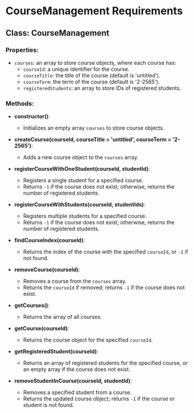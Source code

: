 # CourseManagement Requirements

## Class: CourseManagement

### Properties:
- `courses`: an array to store course objects, where each course has:
  - `courseId`: a unique identifier for the course.
  - `courseTitle`: the title of the course (default is 'untitled').
  - `courseTerm`: the term of the course (default is '2-2565').
  - `registeredStudents`: an array to store IDs of registered students.

### Methods:
- **constructor()**:
  - Initializes an empty array `courses` to store course objects.

- **createCourse(courseId, courseTitle = 'untitled', courseTerm = '2-2565')**:
  - Adds a new course object to the `courses` array.

- **registerCourseWithOneStudent(courseId, studentId)**:
  - Registers a single student for a specified course.
  - Returns `-1` if the course does not exist; otherwise, returns the number of registered students.

- **registerCourseWithStudents(courseId, studentIds)**:
  - Registers multiple students for a specified course.
  - Returns `-1` if the course does not exist; otherwise, returns the number of registered students.

- **findCourseIndex(courseId)**:
  - Returns the index of the course with the specified `courseId`, or `-1` if not found.

- **removeCourse(courseId)**:
  - Removes a course from the `courses` array.
  - Returns the `courseId` if removed; returns `-1` if the course does not exist.

- **getCourses()**:
  - Returns the array of all courses.

- **getCourse(courseId)**:
  - Returns the course object for the specified `courseId`.

- **getRegisteredStudent(courseId)**:
  - Returns an array of registered students for the specified course, or an empty array if the course does not exist.

- **removeStudentInCourse(courseId, studentId)**:
  - Removes a specified student from a course.
  - Returns the updated course object; returns `-1` if the course or student is not found.

